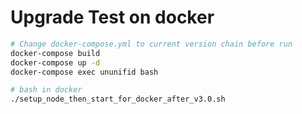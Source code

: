 # Upgrade Test on docker

```bash
# Change docker-compose.yml to current version chain before run
docker-compose build
docker-compose up -d
docker-compose exec ununifid bash

# bash in docker
./setup_node_then_start_for_docker_after_v3.0.sh
```
